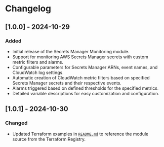 # Changelog

## [1.0.0] - 2024-10-29

### Added
- Initial release of the Secrets Manager Monitoring module.
- Support for monitoring AWS Secrets Manager secrets with custom metric filters and alarms.
- Configurable parameters for Secrets Manager ARNs, event names, and CloudWatch log settings.
- Automatic creation of CloudWatch metric filters based on specified Secrets Manager secrets and their respective events.
- Alarms triggered based on defined thresholds for the specified metrics.
- Detailed variable descriptions for easy customization and configuration.

## [1.0.1] - 2024-10-30

### Changed
- Updated Terraform examples in [`README.md`](README.md) to reference the module source from the Terraform Registry.

